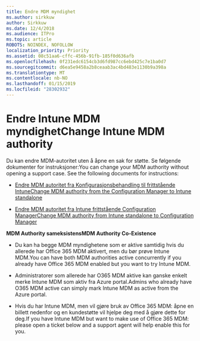 ```yaml
---
title: Endre MDM myndighet
ms.author: sirkkuw
author: Sirkkuw
ms.date: 12/4/2018
ms.audience: ITPro
ms.topic: article
ROBOTS: NOINDEX, NOFOLLOW
localization_priority: Priority
ms.assetid: 08c51aa6-cffc-456b-91fb-185f0d636afb
ms.openlocfilehash: 0f231edc6154cb3d6fd987cc6ebd425c7e1ba0d7
ms.sourcegitcommit: d6ea5e9458a2b8ceaab3ac4bd483e1130b9a398a
ms.translationtype: MT
ms.contentlocale: nb-NO
ms.lasthandoff: 01/15/2019
ms.locfileid: "28302932"
---
```

# <a name="change-intune-mdm-authority"></a><span data-ttu-id="3f944-102">Endre Intune MDM myndighet</span><span class="sxs-lookup"><span data-stu-id="3f944-102">Change Intune MDM authority</span></span>

<span data-ttu-id="3f944-p101">Du kan endre MDM-autoritet uten å åpne en sak for støtte. Se følgende dokumenter for instruksjoner:</span><span class="sxs-lookup"><span data-stu-id="3f944-p101">You can change your MDM authority without opening a support case. See the following documents for instructions:</span></span>
  
- [<span data-ttu-id="3f944-105">Endre MDM autoritet fra Konfigurasjonsbehandling til frittstående Intune</span><span class="sxs-lookup"><span data-stu-id="3f944-105">Change MDM authority from the Configuration Manager to Intune standalone</span></span>](https://docs.microsoft.com/sccm/mdm/deploy-use/migrate-change-mdm-authority)
    
- [<span data-ttu-id="3f944-106">Endre MDM autoritet fra Intune frittstående Configuration Manager</span><span class="sxs-lookup"><span data-stu-id="3f944-106">Change MDM authority from Intune standalone to Configuration Manager</span></span>](https://docs.microsoft.com/sccm/mdm/deploy-use/change-mdm-authority)
    
 <span data-ttu-id="3f944-107">**MDM Authority sameksistens**</span><span class="sxs-lookup"><span data-stu-id="3f944-107">**MDM Authority Co-Existence**</span></span>
  
- <span data-ttu-id="3f944-108">Du kan ha begge MDM myndighetene som er aktive samtidig hvis du allerede har Office 365 MDM aktivert, men du bør prøve Intune MDM.</span><span class="sxs-lookup"><span data-stu-id="3f944-108">You can have both MDM authorities active concurrently if you already have Office 365 MDM enabled but you want to try Intune MDM.</span></span>
    
- <span data-ttu-id="3f944-109">Administratorer som allerede har O365 MDM aktive kan ganske enkelt merke Intune MDM som aktiv fra Azure portal.</span><span class="sxs-lookup"><span data-stu-id="3f944-109">Admins who already have O365 MDM active can simply mark Intune MDM as active from the Azure portal.</span></span>
    
- <span data-ttu-id="3f944-110">Hvis du har Intune MDM, men vil gjøre bruk av Office 365 MDM: åpne en billett nedenfor og en kundestøtte vil hjelpe deg med å gjøre dette for deg.</span><span class="sxs-lookup"><span data-stu-id="3f944-110">If you have Intune MDM but want to make use of Office 365 MDM: please open a ticket below and a support agent will help enable this for you.</span></span>
    

